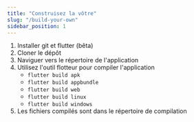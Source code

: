 ```yaml
---
title: "Construisez la vôtre"
slug: "/build-your-own"
sidebar_position: 1
---
```


1. Installer git et flutter (bêta)
2. Cloner le dépôt
3. Naviguer vers le répertoire de l'application
4. Utilisez l'outil flotteur pour compiler l'application
   * `flutter build apk`
   * `flutter build appbundle`
   * `flutter build web`
   * `flutter build linux`
   * `flutter build windows`
5. Les fichiers compilés sont dans le répertoire de compilation
